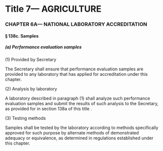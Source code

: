 
# Title 7— AGRICULTURE
### CHAPTER 6A— NATIONAL LABORATORY ACCREDITATION
#### § 138c. Samples
##### (a) Performance evaluation samples

(1) Provided by Secretary

The Secretary shall ensure that performance evaluation samples are provided to any laboratory that has applied for accreditation under this chapter.

(2) Analysis by laboratory

A laboratory described in paragraph (1) shall analyze such performance evaluation samples and submit the results of such analysis to the Secretary, as provided for in section 138a of this title .

(3) Testing methods

Samples shall be tested by the laboratory according to methods specifically approved for such purpose by alternate methods of demonstrated adequacy or equivalence, as determined in regulations established under this chapter.
